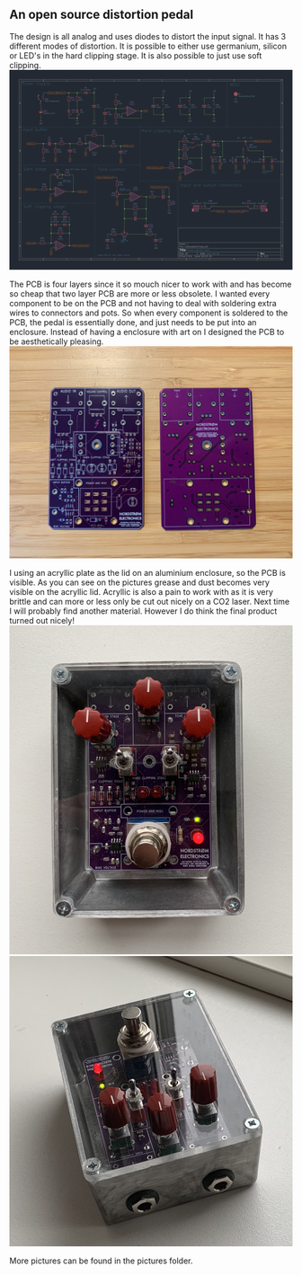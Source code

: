 ## An open source distortion pedal
The design is all analog and uses diodes to distort the input signal.
It has 3 different modes of distortion. It is possible to either use germanium, silicon or LED's in the hard clipping stage. It is also possible to just use soft clipping.
![Schematic](pictures/Guitarpedal.svg)

The PCB is four layers since it so mouch nicer to work with and has become so cheap that two layer PCB are more or less obsolete. I wanted every component to be on the PCB and not having to deal with soldering extra wires to connectors and pots. So when every component is soldered to the PCB, the pedal is essentially done, and just needs to be put into an enclosure. Instead of having a enclosure with art on I designed the PCB to be aesthetically pleasing.
![Pedal](pictures/PCB.jpeg)

I using an acryllic plate as the lid on an aluminium enclosure, so the PCB is visible. As you can see on the pictures grease and dust becomes very visible on the acryllic lid. Acryllic is also a pain to work with as it is very brittle and can more or less only be cut out nicely on a CO2 laser. Next time I will probably find another material. However I do think the final product turned out nicely!
![Pedal](pictures/IMG_1531.jpeg)
![Pedal](pictures/IMG_1532.jpeg)

More pictures can be found in the pictures folder.